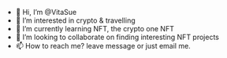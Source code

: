 - 👋 Hi, I’m @VitaSue
- 👀 I’m interested in crypto & travelling
- 🌱 I’m currently learning NFT, the crypto one NFT
- 💞️ I’m looking to collaborate on finding interesting NFT projects
- 📫 How to reach me? leave message or just email me.

<!---
VitaSue/VitaSue is a ✨ special ✨ repository because its `README.md` (this file) appears on your GitHub profile.
You can click the Preview link to take a look at your changes.
--->
